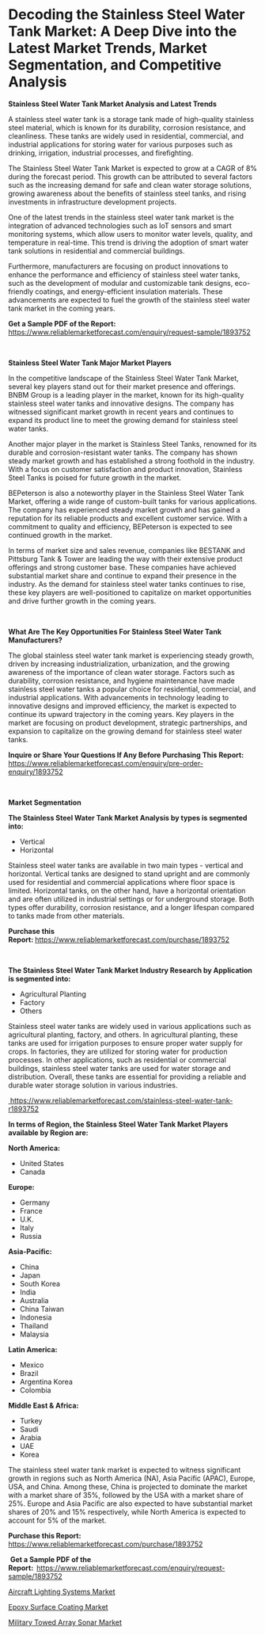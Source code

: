 <p><h1>Decoding the Stainless Steel Water Tank Market: A Deep Dive into the Latest Market Trends, Market Segmentation, and Competitive Analysis</h1></p><p><strong>Stainless Steel Water Tank Market Analysis and Latest Trends</strong></p>
<p><p>A stainless steel water tank is a storage tank made of high-quality stainless steel material, which is known for its durability, corrosion resistance, and cleanliness. These tanks are widely used in residential, commercial, and industrial applications for storing water for various purposes such as drinking, irrigation, industrial processes, and firefighting.</p><p>The Stainless Steel Water Tank Market is expected to grow at a CAGR of 8% during the forecast period. This growth can be attributed to several factors such as the increasing demand for safe and clean water storage solutions, growing awareness about the benefits of stainless steel tanks, and rising investments in infrastructure development projects.</p><p>One of the latest trends in the stainless steel water tank market is the integration of advanced technologies such as IoT sensors and smart monitoring systems, which allow users to monitor water levels, quality, and temperature in real-time. This trend is driving the adoption of smart water tank solutions in residential and commercial buildings.</p><p>Furthermore, manufacturers are focusing on product innovations to enhance the performance and efficiency of stainless steel water tanks, such as the development of modular and customizable tank designs, eco-friendly coatings, and energy-efficient insulation materials. These advancements are expected to fuel the growth of the stainless steel water tank market in the coming years.</p></p>
<p><strong>Get a Sample PDF of the Report:&nbsp;</strong> <a href="https://www.reliablemarketforecast.com/enquiry/request-sample/1893752">https://www.reliablemarketforecast.com/enquiry/request-sample/1893752</a></p>
<p>&nbsp;</p>
<p><strong>Stainless Steel Water Tank Major Market Players</strong></p>
<p><p>In the competitive landscape of the Stainless Steel Water Tank Market, several key players stand out for their market presence and offerings. BNBM Group is a leading player in the market, known for its high-quality stainless steel water tanks and innovative designs. The company has witnessed significant market growth in recent years and continues to expand its product line to meet the growing demand for stainless steel water tanks.</p><p>Another major player in the market is Stainless Steel Tanks, renowned for its durable and corrosion-resistant water tanks. The company has shown steady market growth and has established a strong foothold in the industry. With a focus on customer satisfaction and product innovation, Stainless Steel Tanks is poised for future growth in the market.</p><p>BEPeterson is also a noteworthy player in the Stainless Steel Water Tank Market, offering a wide range of custom-built tanks for various applications. The company has experienced steady market growth and has gained a reputation for its reliable products and excellent customer service. With a commitment to quality and efficiency, BEPeterson is expected to see continued growth in the market.</p><p>In terms of market size and sales revenue, companies like BESTANK and Pittsburg Tank & Tower are leading the way with their extensive product offerings and strong customer base. These companies have achieved substantial market share and continue to expand their presence in the industry. As the demand for stainless steel water tanks continues to rise, these key players are well-positioned to capitalize on market opportunities and drive further growth in the coming years.</p></p>
<p>&nbsp;</p>
<p><strong>What Are The Key Opportunities For Stainless Steel Water Tank Manufacturers?</strong></p>
<p><p>The global stainless steel water tank market is experiencing steady growth, driven by increasing industrialization, urbanization, and the growing awareness of the importance of clean water storage. Factors such as durability, corrosion resistance, and hygiene maintenance have made stainless steel water tanks a popular choice for residential, commercial, and industrial applications. With advancements in technology leading to innovative designs and improved efficiency, the market is expected to continue its upward trajectory in the coming years. Key players in the market are focusing on product development, strategic partnerships, and expansion to capitalize on the growing demand for stainless steel water tanks.</p></p>
<p><strong>Inquire or Share Your Questions If Any Before Purchasing This Report:</strong> <a href="https://www.reliablemarketforecast.com/enquiry/pre-order-enquiry/1893752">https://www.reliablemarketforecast.com/enquiry/pre-order-enquiry/1893752</a></p>
<p>&nbsp;</p>
<p><strong>Market Segmentation</strong></p>
<p><strong>The Stainless Steel Water Tank Market Analysis by types is segmented into:</strong></p>
<p><ul><li>Vertical</li><li>Horizontal</li></ul></p>
<p><p>Stainless steel water tanks are available in two main types - vertical and horizontal. Vertical tanks are designed to stand upright and are commonly used for residential and commercial applications where floor space is limited. Horizontal tanks, on the other hand, have a horizontal orientation and are often utilized in industrial settings or for underground storage. Both types offer durability, corrosion resistance, and a longer lifespan compared to tanks made from other materials.</p></p>
<p><strong>Purchase this Report:&nbsp;</strong><a href="https://www.reliablemarketforecast.com/purchase/1893752">https://www.reliablemarketforecast.com/purchase/1893752</a></p>
<p>&nbsp;</p>
<p><strong>The Stainless Steel Water Tank Market Industry Research by Application is segmented into:</strong></p>
<p><ul><li>Agricultural Planting</li><li>Factory</li><li>Others</li></ul></p>
<p><p>Stainless steel water tanks are widely used in various applications such as agricultural planting, factory, and others. In agricultural planting, these tanks are used for irrigation purposes to ensure proper water supply for crops. In factories, they are utilized for storing water for production processes. In other applications, such as residential or commercial buildings, stainless steel water tanks are used for water storage and distribution. Overall, these tanks are essential for providing a reliable and durable water storage solution in various industries.</p></p>
<p><a href="https://www.reliablemarketforecast.com/stainless-steel-water-tank-r1893752">&nbsp;https://www.reliablemarketforecast.com/stainless-steel-water-tank-r1893752</a></p>
<p><strong>In terms of Region, the Stainless Steel Water Tank Market Players available by Region are:</strong></p>
<p>
    <p> <strong> North America: </strong>
        <ul>
            <li>United States</li>
            <li>Canada</li>
        </ul>
        </p> 
    <p> <strong> Europe: </strong>
        <ul>
            <li>Germany</li>
            <li>France</li>
            <li>U.K.</li>
            <li>Italy</li>
            <li>Russia</li>
        </ul>
        </p> 
    <p> <strong> Asia-Pacific: </strong>
        <ul>
            <li>China</li>
            <li>Japan</li>
            <li>South Korea</li>
            <li>India</li>
            <li>Australia</li>
            <li>China Taiwan</li>
            <li>Indonesia</li>
            <li>Thailand</li>
            <li>Malaysia</li>
        </ul>
        </p> 
    <p> <strong> Latin America: </strong>
        <ul>
            <li>Mexico</li>
            <li>Brazil</li>
            <li>Argentina Korea</li>
            <li>Colombia</li>
        </ul>
        </p> 
    <p> <strong> Middle East & Africa: </strong>
        <ul>
            <li>Turkey</li>
            <li>Saudi</li>
            <li>Arabia</li>
            <li>UAE</li>
            <li>Korea</li>
        </ul>
    </p>
    </p>
<p><p>The stainless steel water tank market is expected to witness significant growth in regions such as North America (NA), Asia Pacific (APAC), Europe, USA, and China. Among these, China is projected to dominate the market with a market share of 35%, followed by the USA with a market share of 25%. Europe and Asia Pacific are also expected to have substantial market shares of 20% and 15% respectively, while North America is expected to account for 5% of the market.</p></p>
<p><strong>Purchase this Report: </strong><a href="https://www.reliablemarketforecast.com/purchase/1893752">https://www.reliablemarketforecast.com/purchase/1893752</a></p>
<p>&nbsp;<strong>Get a Sample PDF of the Report:&nbsp;&nbsp;</strong><a href="https://www.reliablemarketforecast.com/enquiry/request-sample/1893752">https://www.reliablemarketforecast.com/enquiry/request-sample/1893752</a></p>
<p><strong></strong></p>
<p><p><a href="https://medium.com/@penurundingin_24290/aircraft-lighting-systems-industry-analysis-report-its-market-size-growing-with-a-cagr-of-12-4-e46cbdbe5f28?postPublishedType=initial">Aircraft Lighting Systems Market</a></p><p><a href="https://medium.com/@rosslarkin2012/epoxy-surface-coating-market-size-share-analysis-growth-trends-forecast-2024-2031-9f9a562bc13d?postPublishedType=initial">Epoxy Surface Coating Market</a></p><p><a href="https://www.linkedin.com/pulse/exploring-military-towed-array-sonar-market-dynamics-global-pq3zf?trackingId=d2A1yGcTu4ZbdcqX3DJhzw%3D%3D">Military Towed Array Sonar Market</a></p></p>